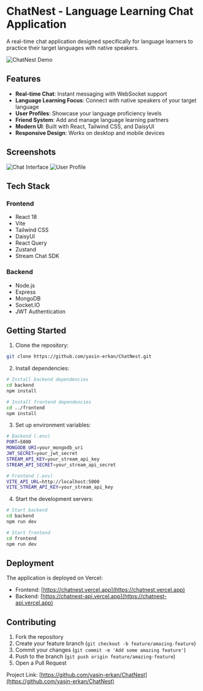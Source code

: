 # ChatNest - Language Learning Chat Application

A real-time chat application designed specifically for language learners to practice their target languages with native speakers.

![ChatNest Demo](ChatNest.gif)

## Features

- **Real-time Chat**: Instant messaging with WebSocket support
- **Language Learning Focus**: Connect with native speakers of your target language
- **User Profiles**: Showcase your language proficiency levels
- **Friend System**: Add and manage language learning partners
- **Modern UI**: Built with React, Tailwind CSS, and DaisyUI
- **Responsive Design**: Works on desktop and mobile devices

## Screenshots

![Chat Interface](frontend/src/assets/chat-interface.png)
![User Profile](frontend/src/assets/user-profile.png)

## Tech Stack

### Frontend
- React 18
- Vite
- Tailwind CSS
- DaisyUI
- React Query
- Zustand
- Stream Chat SDK

### Backend
- Node.js
- Express
- MongoDB
- Socket.IO
- JWT Authentication

## Getting Started

1. Clone the repository:
```bash
git clone https://github.com/yasin-erkan/ChatNest.git
```

2. Install dependencies:
```bash
# Install backend dependencies
cd backend
npm install

# Install frontend dependencies
cd ../frontend
npm install
```

3. Set up environment variables:
```bash
# Backend (.env)
PORT=5000
MONGODB_URI=your_mongodb_uri
JWT_SECRET=your_jwt_secret
STREAM_API_KEY=your_stream_api_key
STREAM_API_SECRET=your_stream_api_secret

# Frontend (.env)
VITE_API_URL=http://localhost:5000
VITE_STREAM_API_KEY=your_stream_api_key
```

4. Start the development servers:
```bash
# Start backend
cd backend
npm run dev

# Start frontend
cd frontend
npm run dev
```

## Deployment

The application is deployed on Vercel:
- Frontend: [https://chatnest.vercel.app](https://chatnest.vercel.app)
- Backend: [https://chatnest-api.vercel.app](https://chatnest-api.vercel.app)

## Contributing

1. Fork the repository
2. Create your feature branch (`git checkout -b feature/amazing-feature`)
3. Commit your changes (`git commit -m 'Add some amazing feature'`)
4. Push to the branch (`git push origin feature/amazing-feature`)
5. Open a Pull Request



Project Link: [https://github.com/yasin-erkan/ChatNest](https://github.com/yasin-erkan/ChatNest)
